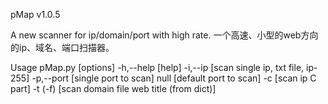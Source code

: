 pMap v1.0.5

A new scanner for ip/domain/port with high rate. 
一个高速、小型的web方向的ip、域名、端口扫描器。

Usage
pMap.py [options]
            -h,--help       [help]
            -i,--ip         [scan single ip, txt file, ip-255]
            -p,--port       [single port to scan]
            null            [default port to scan]
            -c              [scan ip C part]
            -t (-f)         [scan domain file web title (from dict)]
